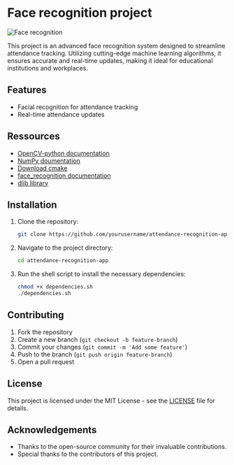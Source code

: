 # Face recognition project

![Face recognition](https://feeds.abplive.com/onecms/images/uploaded-images/2021/07/06/97bb6632442bf7d6f58e93213378f284_original.jpg)

This project is an advanced face recognition system designed to streamline attendance tracking. Utilizing cutting-edge machine learning algorithms, it ensures accurate and real-time updates, making it ideal for educational institutions and workplaces.

## Features
- Facial recognition for attendance tracking
- Real-time attendance updates

## Ressources
- [OpenCV-python documentation](https://docs.opencv.org/4.x/d0/de3/tutorial_py_intro.html)
- [NumPy doumentation](https://numpy.org/doc/)
- [Download cmake](https://cmake.org/download/)
- [face_recognition documentation](https://face-recognition.readthedocs.io/en/latest/readme.html)
- [dlib library](https://github.com/davisking/dlib)

## Installation

1. Clone the repository:
    ```bash
    git clone https://github.com/yourusername/attendance-recognition-app.git
    ```
2. Navigate to the project directory:
    ```bash
    cd attendance-recognition-app
    ```
3. Run the shell script to install the necessary dependencies:
    ```bash
    chmod +x dependencies.sh
    ./dependencies.sh
    ```

## Contributing

1. Fork the repository
2. Create a new branch (`git checkout -b feature-branch`)
3. Commit your changes (`git commit -m 'Add some feature'`)
4. Push to the branch (`git push origin feature-branch`)
5. Open a pull request

## License

This project is licensed under the MIT License - see the [LICENSE](LICENSE) file for details.

## Acknowledgements

- Thanks to the open-source community for their invaluable contributions.
- Special thanks to the contributors of this project.